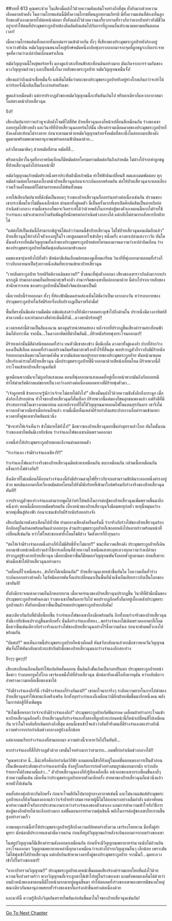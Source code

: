 ##บทที่ 613 คุณพระช่วย
ในเสียงนี้แฝงไว้ด้วยความคับแค้นใจอย่างถึงที่สุด ทั้งยังมากด้วยความเดือดดาลบ้าคลั่ง ในความโกรธแค้นนี้มีทั้งความโกรธที่ตนถูกหยามเกียรติ มีทั้งความแค้นที่ต้องเห็นลูกรักของตัวเองมาตายไปต่อหน้าต่อตา ทั้งยังแฝงไว้ด้วยความเกรี้ยวกราดที่ราวกับว่าหากป๋ายฮ่าวยังมีชีวิตอยู่จะทำให้ตนที่ประมุขตระกูลป๋ายต้องอึดอัดคับแค้นไปกับการที่ถูกคนอื่นประณามหยามหยันตลอดเวลา!

เมื่อความโกรธแค้นทั้งหลายทั้งแหล่มารวมเข้าด้วยกัน ทั้งๆ ที่เสียงของประมุขตระกูลป๋ายยังก้องอยู่ระหว่างฟ้าดิน หมัดวิญญาณขนาดใหญ่ยักษ์หมัดหนึ่งกลับพุ่งกรากออกมาจากจุดที่ลูกธนูระเบิดกระจาย จุดที่ความว่างเปล่าบิดเบือนพร่าเลือน

หมัดวิญญาณนี้ใหญ่พอร้อยจั้ง มองดูแล้วสะเทือนฟ้าสะเทือนดินอย่างมาก มันเกิดจากการรวมกันของดวงวิญญาณล้วนๆ และเป็นหนึ่งในเวทลับของตระกูลป๋าย หมัดวิญญาณหมื่นจั้ง!

เพียงแต่ว่าถึงแม้จะชื่อหมื่นจั้ง แต่เห็นได้ชัดว่าตบะของประมุขตระกูลป๋ายยังอยู่ห่างไกลเกินกว่าจะทำได้ ทว่าร้อยจั้งนี้กลับเป็นเรื่องง่ายสำหรับเขา

พูดแล้วเหมือนช้า แต่การปรากฏตัวของหมัดวิญญาณนี้กะทันหันเกินไป พริบตาเดียวก็แหวกอากาศมาโผล่ตรงหน้าป๋ายเสี่ยวฉุน

ปัง!!

เสียงกัมปนาทราวแก้วหูจะดับดังโจมตีไปสี่ทิศ ป๋ายเสี่ยวฉุนเองก็หน้าเปลี่ยนสีเหมือนกัน ร่างของเขาถอยกรูดไปข้างหลัง และวินาทีที่ป๋ายเสี่ยวฉุนถอยร่นไปนั้น เสียงคำรามเดือดดาลของประมุขตระกูลป๋ายก็ยังคงดังสะท้อนไม่จางหาย ก่อนจะตามมาด้วยหมัดวิญญาณร้อยจั้งหมัดที่สองซึ่งโผล่ออกมาเสียงดังตูมตามพร้อมพกพาพลานุภาพเขย่าคลอนฟ้าดินมาด้วย...

แล้วก็ตามมาติดๆ ด้วยหมัดที่สาม หมัดที่สี่...

พริบตาเดียวในจุดที่อากาศบิดเบือนก็มีหมัดต่อยโครมครามติดต่อกันถึงเก้าหมัด ไม่ต่างไปจากห่าลูกธนูที่ป๋ายเสี่ยวฉุนยิงไปก่อนหน้านี้!

หมัดวิญญาณเก้าหมัดประหนึ่งตราประทับฝ่ามือเก้าชนิด ทำให้ฟ้าดินเปลี่ยนสี ลมและเมฆพัดตลบ ทุกหมัดล้วนต่อยโครมลงเบื้องหน้าป๋ายเสี่ยวฉุนก่อนจะระเบิดออกพร้อมกัน ต่อให้ป๋ายเสี่ยวฉุนจะหลบเลี่ยงรวดเร็วแค่ไหนแต่ก็ไม่สามารถหลบได้พ้นทั้งหมด

ภายใต้เสียงกัมปนาทที่ดังซัดเป็นทอดๆ ร่างของป๋ายเสี่ยวฉุนก็ถอยร่นอย่างต่อเนื่องเช่นกัน ปราณของเขากระเพื่อมไหวไม่มั่นคงเล็กน้อย ม่านตาทั้งคู่หดตัว นี่เป็นครั้งแรกที่เขาเปิดศึกตัดสินเป็นตายกับก่อกำเนิดช่วงกลาง ยามนี้เขาเองก็พอจะวิเคราะห์ได้ว่าด้วยพลังในการต่อสู้ของตัวเองตอนนี้หากไม่ร่ายใช้ร่างจำแลง แม้จะสามารถโรมรันพันตูกับนักพรตก่อกำเนิดช่วงกลางได้ แต่กลับไม่สามารถสังหารอีกฝ่ายได้

“แต่ต่อให้เป็นเช่นนี้ก็สามารถพิสูจน์ได้แล้วว่าตอนนี้ข้าป๋ายเสี่ยวฉุน ไม่ใช่ป๋ายเสี่ยวฉุนคนเดิมอีกแล้ว” ป๋ายเสี่ยวฉุนให้กำลังใจตัวเองอยู่ในใจ เขาสูดลมหายใจเข้าลึกๆ หนึ่งครั้ง ดวงตาเปล่งแสงวาววับ ทันใดนั้นหลังจากที่หมัดวิญญาณทั้งเก้าของประมุขตระกูลป๋ายต่อยโครมลงมาจนความว่างเปล่าบิดเบือน ร่างของประมุขตระกูลป๋ายก็พลันพุ่งถลันออกมาข้างนอก

ผมของเขายุ่งเหยิงไปทั้งหัว นัยน์ตามีเส้นเลือดฝอยมองดูเหี้ยมเกรียม วินาทีที่พุ่งออกมาตลอดทั้งร่างก็ราวกับกลายมาเป็นรุ้งยาวหนึ่งเส้นที่ทะยานเข้าหาป๋ายเสี่ยวฉุน

“เวทลับตระกูลป๋าย ร้อยผีรัตติกาลเดินขบวน!!” ชั่วขณะที่พุ่งตัวออกมา เสียงของเขาราวกับดังมาจากเก้านรกภูมิ ท่ามกลางลมเย็นเยียบน่าสะพรึงกลัว อำนาจจิตของเขาก็แผ่ออกมาด้วย นี่ต่างไปจากเวทลับของสำนักธาราเทพ ของตระกูลป๋ายนั้นใช้พลังจิตแปลงมาเป็นผี

เมื่อเวทลับนี้ร่ายออกมา ทั้งๆ ที่ท้องฟ้ามีแดดสาดส่องเห็นได้ชัดว่าเป็นเวลากลางวัน ทว่ารอบกายของประมุขตระกูลป๋ายในรัศมีร้อยจั้งกลับปรากฏเป็นราตรีดำมืด!

พื้นที่ตรงนั้นมีแต่ความมืดมิด แม้แต่แสงสว่างก็ยังมิอาจลอดทะลุเข้าไปถึงด้านใน ประหนึ่งมีดวงอาทิตย์สีดำดวงหนึ่ง และท่ามกลางสีดำทะมึนนี้ยังมี...ดวงตานับร้อยคู่!!

ดวงตาเหล่านี้ล้วนเป็นสีแดงฉาน มองดูดุร้ายน่าสยดสยอง หลังจากที่ปรากฏขึ้นเสียงคำรามสะเทือนฟ้าดินก็ดังกระหึ่ม จากนั้น...ในดวงอาทิตย์สีดำก็พลันมี...ผีร้ายนับร้อยพุ่งกระโจนออกมา!!

ผีร้ายเหล่านั้นมีสีดำสนิทตลอดทั้งร่าง บนหัวมีเขาสองข้าง มือมีเกล็ด ดวงตาทั้งคู่แดงก่ำ ปากที่อ้ากว้างแดงเป็นสีเลือด ตลอดทั้งร่างแผ่ปราณอึมครึมน่าสะพรึงกลัวไร้ที่สิ้นสุด พอปรากฏตัวก็ราวกับมีผีร้ายนับร้อยออกมาเดินขบวนในยามค่ำคืน พวกมันล้อมวนอยู่รอบกายของประมุขตระกูลป๋าย หันหน้ามาแผดเสียงร้องคำรามใส่ป๋ายเสี่ยวฉุน เมื่อประมุขตระกูลป๋ายชี้นิ้วออกมาด้วยสีหน้าเหี้ยมโหด ผีร้ายพวกนี้ก็กระโจนเข้าหาป๋ายเสี่ยวฉุนทันที

ดูเหมือนพวกมันจะไม่ถูกกับแสงแดด ตอนที่พุ่งออกมาแสงแดดที่อยู่เบื้องหน้าพวกมันถึงกับถอยหนี ทำให้ม่านรัตติกาลแผ่ขยายเป็นวงกว้างอย่างต่อเนื่องตลอดทางที่ผีร้ายพุ่งตัวมา...

“เจ้าลูกทรพี ข้าอยากจะรู้นักว่าเจ้าจะไม่ตายได้ยังไง!” เสียงนั้นแฝงไว้ด้วยความชิงชังลึกถึงกระดูก เมื่อดังก้องไปรอบด้าน หัวใจของป๋ายเสี่ยวฉุนก็สั่นเยือก ผีร้ายพวกนี้แค่มองก็ขนลุกขนพองแล้ว แต่ยังดีที่มีประสบการณ์ในเขาวงกตมาก่อน และหลังจากที่ได้ใช้วิญญาณมาหลอมไฟในแดนทุรกันดาร เขาจึงไม่หวาดกลัวพวกผีเท่าเมื่อก่อนอีกแล้ว ยามนี้เมื่อเห็นเหล่าผีร้ายกำลังแสยะปากกางเล็บคำรามเข้ามาหา ดวงตาทั้งคู่ของเขาก็พลันแน่วนิ่ง

“ข้าจะทำให้เจ้าเห็นว่า ข้าไม่ตายได้ยังไง!” มือขวาของป๋ายเสี่ยวฉุนยกขึ้นทำมุทราแล้วโบก ทันใดนั้นบนร่างของเขาก็พลันมีเงาทับซ้อน ร่างจำแลงไฟของเขาเดินพรวดออกมา

ภาพนี้ทำให้ประมุขตระกูลป๋ายตกตะลึงจนม่านตาหดตัว

“ร่างจำแลง เจ้ามีร่างจำแลงเชียวรึ!!”

ร่างจำแลงไฟและร่างจริงของป๋ายเสี่ยวฉุนมีหน้าตาเหมือนกัน ตบะเหมือนกัน กล้ามเนื้อเหมือนกัน แข็งแกร่งไม่ต่างกัน!!

สิ่งเดียวที่ไม่เหมือนก็คือบนร่างจำแลงนี้ยังมีปราณธาตุไฟที่ราวกับจะผสานรวมฟ้าดินระลอกหนึ่งดำรงอยู่ด้วย พอเดินออกมาก็เหวี่ยงหมัดต่อยโครมไปยังผีนับร้อยที่เข้ามาใกล้พร้อมกับร่างจริงของป๋ายเสี่ยวฉุนทันที!!

การปรากฏตัวของร่างจำแลงสามารถพูดได้ว่าทำให้พลังในการต่อสู้ของป๋ายเสี่ยวฉุนเพิ่มพรวดขึ้นมาอีกหนึ่งเท่า ตอนนี้เมื่อออกหมัดพร้อมกัน เบื้องหน้าของป๋ายเสี่ยวฉุนจึงมีลมพายุก่อตัว พายุนี้หมุนคว้างพวยพุ่งขึ้นสู่ท้องฟ้า ก่อนจะชนเข้ากับผีร้ายนับร้อยอย่างจัง

เสียงกัมปนาทดังสะเทือนไปทั่วทิศ ท่ามกลางเสียงดังครืนครั่นนี้ ร่างจริงกับร่างไฟของป๋ายเสี่ยวฉุนร้องอึกอักอยู่ในลำคอพร้อมกันแล้วถอยกรูด ส่วนประมุขตระกูลป๋ายก็เซถอยหลังไปหลายก้าวพร้อมหน้าที่เปลี่ยนสีเช่นกัน ทว่าไฟโทสะของเขายิ่งโหมโชติช่วง จิตสังหารก็ยิ่งรุนแรง

“ต่อให้เจ้ามีร่างจำแลงหนึ่งล่างก็ยังไม่มีสิทธิ์ที่จะไม่ตาย!!” ขณะที่ตวาดเสียงดัง ประมุขตระกูลป๋ายก็เดินออกมาข้างหน้าหนึ่งก้าวแล้วใช้การเคลื่อนที่ด้วยความไวเหนือแสงทะลุทะลวงทุกความว่างเปล่ามาปรากฏอยู่ข้างกายป๋ายเสี่ยวฉุน เมื่อยกมือขวาขึ้นก็มีหมอกวิญญาณพันจั้งลอยตัวสูงตามมา ก่อนที่เขาจะฟาดมือเข้าใส่ป๋ายเสี่ยวฉุนอย่างแรง

“เคลื่อนที่ไวเหนือแสง...ข้าก็ทำได้เหมือนกัน!” ป๋ายเสี่ยวฉุนเงยหน้าขึ้นทันใด ไอความเย็นทั่วร่างระเบิดออกอย่างบ้าคลั่ง ในรัศมีหลายพันจั้งแปรเปลี่ยนมาเป็นพื้นที่น้ำแข็งเย็นเยียบราวกับเป็นโลกของเขาทันที!

ทั้งยังมีกระจกแห่งความเย็นอีกหลายบาน เมื่อเจตจำนงของป๋ายเสี่ยวฉุนปรากฏขึ้น วินาทีที่ฝ่ามือนั้นของประมุขตระกูลป๋ายฟาดลงมา ร่างของเขาก็พลันหายวับไป พอปรากฏอีกครั้งก็มาอยู่เบื้องหลังประมุขตระกูลป๋ายแล้ว ทั้งยังยกมือขวาขึ้นเป็นฝ่ายตบประมุขตระกูลป๋ายกลับคืน!

ขณะเดียวกันกับที่ฝ่ามือนี้ยกขึ้น ร่างจำแลงไฟของเขาก็ลงมือพร้อมกัน อีกทั้งบนร่างจริงของป๋ายเสี่ยวฉุนยังมีเงาทับซ้อนปรากฏขึ้นมาอีกครั้ง นั่นคือร่างจำแลงที่สอง...พอร่างจำแลงไม้เดินพรวดออกมาก็เงื้อมมือขวาขึ้นเช่นเดียวกับร่างจริงและร่างไฟของป๋ายเสี่ยวฉุนอย่างไร้ซึ่งความลังเล ก่อนจะฟาดพลั๊วะลงไปพร้อมกัน

“บัดซบ!!” พอเห็นภาพนี้ประมุขตระกูลป๋ายก็หน้าเผือดสี หันขวับกลับมาแล้วยกมือขวาพาควันวิญญาณพันจั้งก็ให้หันกลับมาปะทะเข้ากับฝ่ามือของป๋ายเสี่ยวฉุนและร่างจำแลงอีกสองร่าง

ปังๆๆ ตูมๆๆ!!

เสียงสะเทือนเลือนลั่นทำให้แปดทิศสั่นคลอน พื้นดินถึงขั้นเกิดเป็นรอยปริแตก ประมุขตระกูลป๋ายหน้าซีดขาว ร่างถอยกรูดไปไกล เขาจ้องเขม็งไปที่ป๋ายเสี่ยวฉุน นัยน์ตายังคงมีไอสังหารดุดัน ทว่ากลับมิอาจอำพรางความเหลือเชื่อของเขาได้

“ยังมีร่างจำแลงอีกรึนี่ เจ้ามีร่างจำแลงกี่ร่างกันแน่!!” เขาตกใจมากจริงๆ ระดับความยากในการไล่ฆ่าของป๋ายเสี่ยวฉุนทำให้เขาตะลึงพรึงเพริด อีกทั้งทุกร่างจำแลงก็เหมือนว่ามีอีกฝ่ายเพิ่มขึ้นมาอีกหนึ่งคน พลังในการต่อสู้ก็ยิ่งเพิ่มพูน

“ข้าไม่เชื่อหรอกว่าเจ้าจะยังมีร่างจำแลงอีก!” ประมุขตระกูลป๋ายกัดฟันกรอด เคลื่อนย้ายร่างกระโจนเข้าหาป๋ายเสี่ยวฉุนอีกครั้ง ป๋ายเสี่ยวฉุนกับร่างจำแลงทั้งสองที่ถูกปะทะก่อนหน้านี้ก็หน้าเปลี่ยนสีไปเหมือนกัน ทว่าในใจกลับฮึกเหิมอย่างถึงที่สุด ตอนนี้เขาเข้าใจแล้วว่าอันที่จริงตนที่มีร่างจำแลงสองร่างยังมีความห่างจากก่อกำเนิดช่วงกลางอยู่บ้างเล็กน้อย

แต่หากตนเรียกร่างจำแลงที่สามออกมา ความห่างนี้จะหายวับไปในทันที...

หากร่างจำแลงที่สี่ก็ปรากฏตัวด้วย เขามั่นใจอย่างมากว่าสามารถ...บดขยี้ก่อกำเนิดช่วงกลางได้!!

“คุณพระช่วย นี่...นี่น่ะหรือคือก่อกำเนิดวิถีฟ้า แถมตอนนี้ข้าก็ยังอยู่ในแค่ขั้นตอนของการเป็นตัวอ่อน เป็นเพียงแค่ระดับของร่างจำแลงเท่านั้น ยังอยู่ไกลกับการก่อตัวอย่างสมบูรณ์แบบมากนัก ทว่ากลับร้ายกาจได้ถึงขนาดนี้แล้ว...” ตัวป๋ายเสี่ยวฉุนเองก็ยังรู้สึกเหลือเชื่อ หน้าอกของเขากระเพื่อมขึ้นลงถี่ๆ ด้วยความตื่นเต้น เมื่อเห็นว่าประมุขตระกูลป๋ายหายตัวมาอีกครั้ง สายตาของป๋ายเสี่ยวฉุนก็แน่วนิ่งแล้วหายตัวไปเช่นกัน

คนทั้งสองพุ่งปะทะกันอีกครั้ง ก่อนจะโจมตีกันไปมาอยู่กลางอากาศเช่นนี้ และไม่นานแม้แต่ประมุขตระกูลป๋ายเองก็ยังเริ่มมองออกแล้วว่าเจ้าป๋ายฮ่าวสมควรตายผู้นี้ไม่ได้ออกแรงอย่างเต็มกำลัง แต่อาศัยตนมาทำความเข้าใจกับการประสานงานระหว่างร่างจำแลงของตัวเขาเอง แถมการทำความเข้าใจกับวิธีการต่อสู้ของอีกฝ่ายก็น่าตะลึงอย่างมาก แค่ขั้นตอนการทำความคุ้นชินนี้ พลังในการต่อสู้ของเขาก็ทะยานขึ้นสูงอย่างรวดเร็ว

ภาพเหตุการณ์นี้ทำให้ประมุขตระกูลป๋ายรู้สึกถึงความอัปยศอย่างยิ่งยวด เขาร้องโหยหวน มือทั้งคู่ทำมุทรา นัยน์ตามีประกายแสงดำมืดวาบผ่าน ก่อนที่สถูปวิญญาณเก้าหลังจะบินออกมาจากบนร่างของเขา

ในสถูปวิญญาณก็มีเสียงคำรามดังออกมาเหมือนกัน ก่อนที่จะมีวิญญาณพยาบาทจำนวนนับไม่ถ้วนบินกระโจนออกมา วิญญาณพยาบาทเหล่านี้ทุกดวงเหมือนว่าจะต่างไปจากวิญญาณอื่นๆ เล็กน้อย เพราะมันไม่ได้พุ่งเข้าใส่ป๋ายเสี่ยวฉุน แต่กลับบินเข้าหาดวงตาทั้งคู่ของประมุขตระกูลป๋าย จากนั้นก็...มุดทะลวงเข้าไปในร่างของเขา!!

“คาถาป๋ายรวมวิญญาณ!!” ประมุขตระกูลป๋ายเงยหน้าขึ้นแผดเสียงร้องคำรามแหบโหยที่แฝงไว้ด้วยความเจ็บปวดรวดร้าว พวกวิญญาณที่เจาะลูกตาได้เข้าไปอยู่ในร่างของเขา แถมยังพอมองเห็นได้ด้วยว่าบนผิวหนังของเขาตอนนี้มีใบหน้ามากมายปูดนูนขึ้นมา ทำให้ตลอดทั้งร่างของเขาพองขยายมีขนาดใหญ่ ขณะเดียวกันพลานุภาพสยบทั่วร่างของเขาก็แกร่งกล้าขึ้นอย่างต่อเนื่องด้วย

และนาทีนี้ ความรู้สึกถึงวิฤตอันตรายก็พลันเอ่อล้นขึ้นมาในใจของป๋ายเสี่ยวฉุนเช่นกัน!

------


[Go To Next Chapter]( ./51.md)